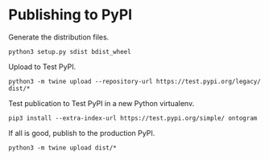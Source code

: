 # Publishing to PyPI

Generate the distribution files.

```
python3 setup.py sdist bdist_wheel
```

Upload to Test PyPI.
```
python3 -m twine upload --repository-url https://test.pypi.org/legacy/ dist/*
```

Test publication to Test PyPI in a new Python virtualenv.

```
pip3 install --extra-index-url https://test.pypi.org/simple/ ontogram
```

If all is good, publish to the production PyPI.

```
python3 -m twine upload dist/*
```
